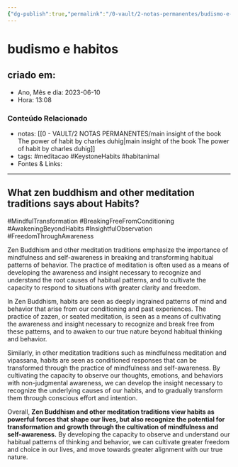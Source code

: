 ```yaml
---
{"dg-publish":true,"permalink":"/0-vault/2-notas-permanentes/budismo-e-habitos/","tags":["permanente","meditacao","KeystoneHabits","habitanimal","MindfulTransformation","BreakingFreeFromConditioning","AwakeningBeyondHabits","InsightfulObservation","FreedomThroughAwareness"],"dgHomeLink":true,"dgShowLocalGraph":true,"dgShowFileTree":true,"dgEnableSearch":true,"noteIcon":""}
---
```


# budismo e habitos

## criado em: 
-  Ano, Mês e dia: 2023-06-10
- Hora: 13:08

### Conteúdo Relacionado
- notas: [[0 - VAULT/2 NOTAS PERMANENTES/main insight of the book The power of habit by charles duhig\|main insight of the book The power of habit by charles duhig]]
- tags: #meditacao #KeystoneHabits #habitanimal 
- Fontes & Links: 
---

## What zen buddhism and other meditation traditions says about Habits?

#MindfulTransformation #BreakingFreeFromConditioning #AwakeningBeyondHabits #InsightfulObservation #FreedomThroughAwareness

Zen Buddhism and other meditation traditions emphasize the importance of mindfulness and self-awareness in breaking and transforming habitual patterns of behavior. The practice of meditation is often used as a means of developing the awareness and insight necessary to recognize and understand the root causes of habitual patterns, and to cultivate the capacity to respond to situations with greater clarity and freedom.

In Zen Buddhism, habits are seen as deeply ingrained patterns of mind and behavior that arise from our conditioning and past experiences. The practice of zazen, or seated meditation, is seen as a means of cultivating the awareness and insight necessary to recognize and break free from these patterns, and to awaken to our true nature beyond habitual thinking and behavior.

Similarly, in other meditation traditions such as mindfulness meditation and vipassana, habits are seen as conditioned responses that can be transformed through the practice of mindfulness and self-awareness. By cultivating the capacity to observe our thoughts, emotions, and behaviors with non-judgmental awareness, we can develop the insight necessary to recognize the underlying causes of our habits, and to gradually transform them through conscious effort and intention.

Overall, **Zen Buddhism and other meditation traditions view habits as powerful forces that shape our lives, but also recognize the potential for transformation and growth through the cultivation of mindfulness and self-awareness.** By developing the capacity to observe and understand our habitual patterns of thinking and behavior, we can cultivate greater freedom and choice in our lives, and move towards greater alignment with our true nature.